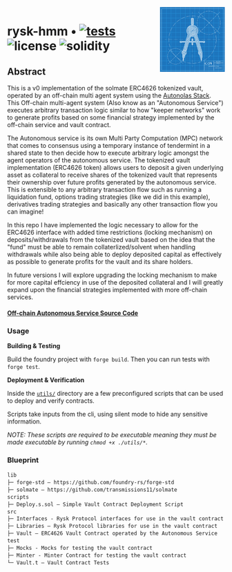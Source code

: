 <img align="right" width="150" height="150" top="100" src="./public/readme.jpg">

# rysk-hmm • [![tests](https://github.com/N0xMare/rysk-hmm/actions/workflows/ci.yml/badge.svg?label=tests)](https://github.com/refcell/rysk-hmm/actions/workflows/ci.yml) ![license](https://img.shields.io/github/license/refcell/rysk-hmm?label=license) ![solidity](https://img.shields.io/badge/solidity-^0.8.19-lightgrey)

## Abstract

This is a v0 implementation of the solmate ERC4626 tokenized vault, operated by an off-chain multi agent system using the [Autonolas Stack](https://docs.autonolas.network/). This Off-chain multi-agent system (Also know as an "Autonomous Service") executes arbitrary transaction logic similar to how "keeper networks" work to generate profits based on some financial strategy implemented by the off-chain service and vault contract. 

The Autonomous service is its own Multi Party Computation (MPC) network that comes to consensus using a temporary instance of tendermint in a shared state to then decide how to execute arbitrary logic amongst the agent operators of the autonomous service. The tokenized vault implementation (ERC4626 token) allows users to deposit a given underlying asset as collateral to receive shares of the tokenized vault that represents their ownership over future profits generated by the autonomous service. This is extensible to any arbitrary transaction flow such as running a liquidation fund, options trading strategies (like we did in this example), derivatives trading strategies and basically any other transaction flow you can imagine! 

In this repo I have implemented the logic necessary to allow for the ERC4626 interface with added time restrictions (locking mechanism) on deposits/withdrawals from the tokenized vault based on the idea that the "fund" must be able to remain collaterlized/solvent when handling withdrawals while also being able to deploy deposited capital as effectively as possible to generate profits for the vault and its share holders.

In future versions I will explore upgrading the locking mechanism to make for more capital effciency in use of the deposited collateral and I will greatly expand upon the financial strategies implemented with more off-chain services.

#### [Off-chain Autonomous Service Source Code](https://github.com/8ball030/liquidation_station)

### Usage

**Building & Testing**

Build the foundry project with `forge build`. Then you can run tests with `forge test`.

**Deployment & Verification**

Inside the [`utils/`](./utils/) directory are a few preconfigured scripts that can be used to deploy and verify contracts.

Scripts take inputs from the cli, using silent mode to hide any sensitive information.

_NOTE: These scripts are required to be _executable_ meaning they must be made executable by running `chmod +x ./utils/*`._


### Blueprint

```txt
lib
├─ forge-std — https://github.com/foundry-rs/forge-std
├─ solmate — https://github.com/transmissions11/solmate
scripts
├─ Deploy.s.sol — Simple Vault Contract Deployment Script
src
├─ Interfaces - Rysk Protocol interfaces for use in the vault contract
├─ Libraries — Rysk Protocol libraries for use in the vault contract
├─ Vault — ERC4626 Vault Contract operated by the Autonomous Service
test
├─ Mocks - Mocks for testing the vault contract
├─ Minter - Minter Contract for testing the vault contract
└─ Vault.t — Vault Contract Tests
```
